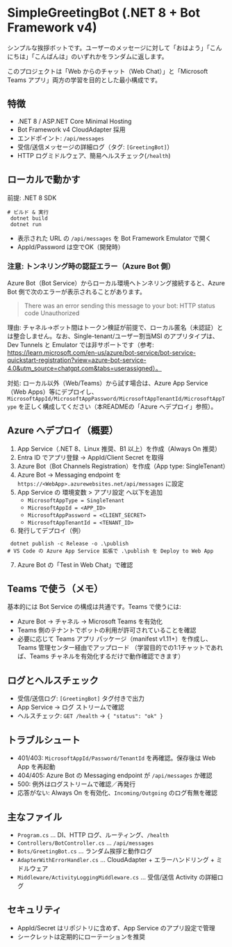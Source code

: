 # SimpleGreetingBot (.NET 8 + Bot Framework v4)

シンプルな挨拶ボットです。ユーザーのメッセージに対して「おはよう」「こんにちは」「こんばんは」のいずれかをランダムに返します。

このプロジェクトは「Web からのチャット（Web Chat）」と「Microsoft Teams アプリ」両方の学習を目的とした最小構成です。

## 特徴
- .NET 8 / ASP.NET Core Minimal Hosting
- Bot Framework v4 CloudAdapter 採用
- エンドポイント: `/api/messages`
- 受信/送信メッセージの詳細ログ（タグ: `[GreetingBot]`）
- HTTP ログミドルウェア、簡易ヘルスチェック(`/health`)

## ローカルで動かす
前提: .NET 8 SDK

```pwsh
# ビルド & 実行
 dotnet build
 dotnet run
```
- 表示された URL の `/api/messages` を Bot Framework Emulator で開く
- AppId/Password は空でOK（開発時）

### 注意: トンネリング時の認証エラー（Azure Bot 側）
Azure Bot（Bot Service）からローカル環境へトンネリング接続すると、Azure Bot 側で次のエラーが表示されることがあります。

> There was an error sending this message to your bot: HTTP status code Unauthorized

理由: チャネル→ボット間はトークン検証が前提で、ローカル匿名（未認証）とは整合しません。なお、Single-tenant/ユーザー割当MSI のアプリタイプは、Dev Tunnels と Emulator では非サポートです（参考: https://learn.microsoft.com/en-us/azure/bot-service/bot-service-quickstart-registration?view=azure-bot-service-4.0&utm_source=chatgpt.com&tabs=userassigned）。

対処: ローカル以外（Web/Teams）から試す場合は、Azure App Service（Web Apps）等にデプロイし、`MicrosoftAppId/MicrosoftAppPassword/MicrosoftAppTenantId/MicrosoftAppType` を正しく構成してください（本READMEの「Azure へデプロイ」参照）。

## Azure へデプロイ（概要）
1) App Service（.NET 8、Linux 推奨、B1 以上）を作成（Always On 推奨）
2) Entra ID でアプリ登録 → AppId/Client Secret を取得
3) Azure Bot（Bot Channels Registration）を作成（App type: SingleTenant）
4) Azure Bot → Messaging endpoint を `https://<WebApp>.azurewebsites.net/api/messages` に設定
5) App Service の 環境変数 > アプリ設定 へ以下を追加
   - `MicrosoftAppType = SingleTenant`
   - `MicrosoftAppId = <APP_ID>`
   - `MicrosoftAppPassword = <CLIENT_SECRET>`
   - `MicrosoftAppTenantId = <TENANT_ID>`
6) 発行してデプロイ（例）
```pwsh
 dotnet publish -c Release -o .\publish
# VS Code の Azure App Service 拡張で .\publish を Deploy to Web App
```
7) Azure Bot の「Test in Web Chat」で確認

## Teams で使う（メモ）
基本的には Bot Service の構成は共通です。Teams で使うには:
- Azure Bot → チャネル → Microsoft Teams を有効化
- Teams 側のテナントでボットの利用が許可されていることを確認
- 必要に応じて Teams アプリ パッケージ（manifest v1.11+）を作成し、Teams 管理センター経由でアップロード
（学習目的での1:1チャットであれば、Teams チャネルを有効化するだけで動作確認できます）

## ログとヘルスチェック
- 受信/送信ログ: `[GreetingBot]` タグ付きで出力
- App Service → ログ ストリームで確認
- ヘルスチェック: `GET /health` → `{ "status": "ok" }`

## トラブルシュート
- 401/403: `MicrosoftAppId/Password/TenantId` を再確認。保存後は Web App を再起動
- 404/405: Azure Bot の Messaging endpoint が `/api/messages` か確認
- 500: 例外はログストリームで確認／再発行
- 応答がない: Always On を有効化、`Incoming/Outgoing` のログ有無を確認

## 主なファイル
- `Program.cs` … DI、HTTP ログ、ルーティング、`/health`
- `Controllers/BotController.cs` … `/api/messages`
- `Bots/GreetingBot.cs` … ランダム挨拶と動作ログ
- `AdapterWithErrorHandler.cs` … CloudAdapter + エラーハンドリング + ミドルウェア
- `Middleware/ActivityLoggingMiddleware.cs` … 受信/送信 Activity の詳細ログ

## セキュリティ
- AppId/Secret はリポジトリに含めず、App Service のアプリ設定で管理
- シークレットは定期的にローテーションを推奨
